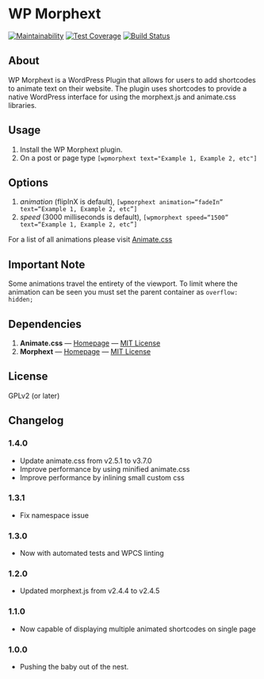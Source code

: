 # WP Morphext
[![Maintainability](https://api.codeclimate.com/v1/badges/c5382b2c660d4f39eaaa/maintainability)](https://codeclimate.com/github/nateinaction/wp-morphext/maintainability) [![Test Coverage](https://api.codeclimate.com/v1/badges/c5382b2c660d4f39eaaa/test_coverage)](https://codeclimate.com/github/nateinaction/wp-morphext/test_coverage) [![Build Status](https://travis-ci.com/nateinaction/wp-morphext.svg?branch=master)](https://travis-ci.com/nateinaction/wp-morphext)

## About
WP Morphext is a WordPress Plugin that allows for users to add shortcodes to animate text on their website. The plugin uses shortcodes to provide a native WordPress interface for using the morphext.js and animate.css libraries.

## Usage
1. Install the WP Morphext plugin.
2. On a post or page type `[wpmorphext text="Example 1, Example 2, etc"]`

## Options
1. *animation* (flipInX is default), `[wpmorphext animation=“fadeIn” text=“Example 1, Example 2, etc”]`
2. *speed* (3000 milliseconds is default), `[wpmorphext speed=“1500” text=“Example 1, Example 2, etc”]`

For a list of all animations please visit [Animate.css](https://daneden.github.io/animate.css/)

## Important Note
Some animations travel the entirety of the viewport. To limit where the animation can be seen you must set the parent container as `overflow: hidden;`

## Dependencies
1. **Animate.css** — [Homepage](https://daneden.github.io/animate.css/) — [MIT License](https://opensource.org/licenses/MIT)
2. **Morphext** — [Homepage](http://morphext.fyianlai.com/) — [MIT License](http://ian.mit-license.org/)

## License
GPLv2 (or later)

## Changelog

### 1.4.0
* Update animate.css from v2.5.1 to v3.7.0
* Improve performance by using minified animate.css
* Improve performance by inlining small custom css

### 1.3.1
* Fix namespace issue

### 1.3.0
* Now with automated tests and WPCS linting

### 1.2.0
* Updated morphext.js from v2.4.4 to v2.4.5

### 1.1.0
* Now capable of displaying multiple animated shortcodes on single page

### 1.0.0
* Pushing the baby out of the nest.
